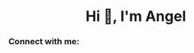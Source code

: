 <h1 align="center">Hi 👋, I'm Angel</h1>
<h3 align="left">Connect with me:</h3>
<p align="left">
</p>
